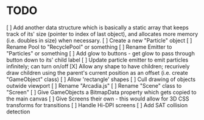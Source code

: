 # TODO

[ ] Add another data structure which is basically a static array that keeps track of 
	  its' size (pointer to index of last object), and allocates more memory 
	  (i.e. doubles in size) when necessary. 
[ ] Create a new "Particle" object
[ ] Rename Pool to "RecyclePool" or something
[ ] Rename Emitter to "Particles" or something
[ ] Add glow to buttons - get glow to pass through button down to its' child label
[ ] Update particle emitter to emit particles infinitely; can turn on/off
[X] Allow any shape to have children; recurively draw children using the parent's current position
      as an offset (i.e. create "GameObject" class)
[ ] Allow 'rectangle' shapes
[ ] Cull drawing of objects outwide viewport
[ ] Rename "Arcadia.js"
[ ] Rename "Scene" class to "Screen"
[ ] Give GameObjects a BitmapData property which gets copied to the main canvas
[ ] Give Screens their own <canvas> - this would allow for 3D CSS transforms for transitions
[ ] Handle Hi-DPI screens
[ ] Add SAT collision detection